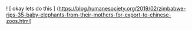 ! [ okay lets do this ] (https://blog.humanesociety.org/2019/02/zimbabwe-rips-35-baby-elephants-from-their-mothers-for-export-to-chinese-zoos.html)
